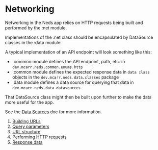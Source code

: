 # Networking

Networking in the Neds app relies on HTTP requests being built and performed by the :net module.

Implementations of the :net class should be encapsulated by DataSource classes in the :data module.

A typical implementation of an API endpoint will look something like this:
- :common module defines the API endpoint, path, etc. in `dev.mcarr.neds.common.enums.http`
- :common module defines the expected response data in `data class` objects in the `dev.mcarr.neds.data.classes` package
- :data module defines a data source for querying that data in `dev.mcarr.neds.data.datasources`

That DataSource class might then be built upon further to make the data more useful for the app.

See the [Data Sources](../datasource/README.md) doc for more information.

1. [Building URLs](BUILD_URL.md)
2. [Query parameters](QUERY_PARAMETERS.md)
3. [URL structure](URL_STRUCTURE.md)
4. [Performing HTTP requests](HTTP_REQUEST.md)
5. [Response data](RESPONSE_DATA.md)